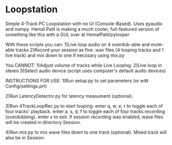 # Loopstation
Simple 4-Track PC Loopstation with no UI (Console-Based). Uses pyaudio and numpy.
Hemal Patil is making a much cooler, full-featured version of something like this with a GUI, over at HemalPatil/pylooper

With these scripts you can:
1)Live loop audio on 4 overdub-able and mute-able tracks
2)Record your session as five .wav files (4 looping tracks and 1 live track) and mix down to one if necssary using mix.py

You CANNOT:
1)Adjust volume of tracks while Live Looping.
2)Live loop in stereo
3)Select audio device (script uses computer's default audio devices)

INSTRUCTIONS FOR USE:
1)Run setup.py to set parameters (or edit Config/settings.prt)

2)Run LatencyDetector.py for latency measument (optional).

3)Run 4TrackLoopRec.py to start looping:
    enter q, w, e, r to toggle each of four tracks' playback.
    enter a, s, d, f to toggle each of four tracks recording (overdubbing).
    enter x to exit. If session recording was enabled, wave files will be created in directory Session.

4)Run mix.py to mix wave files down to one track (optional). Mixed track will also be in Session.
